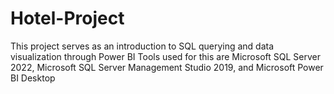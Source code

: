 # Hotel-Project
This project serves as an introduction to SQL querying and data visualization through Power BI
Tools used for this are Microsoft SQL Server 2022, Microsoft SQL Server Management Studio 2019, and Microsoft Power BI Desktop
